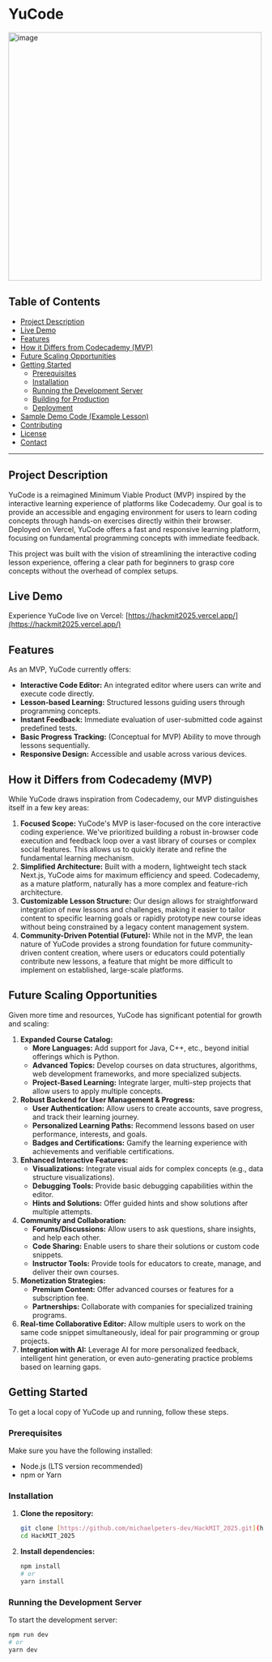 # YuCode

<img width="500" height="490" alt="image" src="https://github.com/user-attachments/assets/46e7eade-cacf-4601-94c1-02145e7809db" />

## Table of Contents

- [Project Description](#project-description)
- [Live Demo](#live-demo)
- [Features](#features)
- [How it Differs from Codecademy (MVP)](#how-it-differs-from-codecademy-mvp)
- [Future Scaling Opportunities](#future-scaling-opportunities)
- [Getting Started](#getting-started)
  - [Prerequisites](#prerequisites)
  - [Installation](#installation)
  - [Running the Development Server](#running-the-development-server)
  - [Building for Production](#building-for-production)
  - [Deployment](#deployment)
- [Sample Demo Code (Example Lesson)](#sample-demo-code-example-lesson)
- [Contributing](#contributing)
- [License](#license)
- [Contact](#contact)

---

## Project Description

YuCode is a reimagined Minimum Viable Product (MVP) inspired by the interactive learning experience of platforms like Codecademy. Our goal is to provide an accessible and engaging environment for users to learn coding concepts through hands-on exercises directly within their browser. Deployed on Vercel, YuCode offers a fast and responsive learning platform, focusing on fundamental programming concepts with immediate feedback.

This project was built with the vision of streamlining the interactive coding lesson experience, offering a clear path for beginners to grasp core concepts without the overhead of complex setups.

## Live Demo

Experience YuCode live on Vercel: [https://hackmit2025.vercel.app/](https://hackmit2025.vercel.app/)

## Features

As an MVP, YuCode currently offers:

- **Interactive Code Editor:** An integrated editor where users can write and execute code directly.
- **Lesson-based Learning:** Structured lessons guiding users through programming concepts.
- **Instant Feedback:** Immediate evaluation of user-submitted code against predefined tests.
- **Basic Progress Tracking:** (Conceptual for MVP) Ability to move through lessons sequentially.
- **Responsive Design:** Accessible and usable across various devices.

## How it Differs from Codecademy (MVP)

While YuCode draws inspiration from Codecademy, our MVP distinguishes itself in a few key areas:

1.  **Focused Scope:** YuCode's MVP is laser-focused on the core interactive coding experience. We've prioritized building a robust in-browser code execution and feedback loop over a vast library of courses or complex social features. This allows us to quickly iterate and refine the fundamental learning mechanism.
2.  **Simplified Architecture:** Built with a modern, lightweight tech stack Next.js, YuCode aims for maximum efficiency and speed. Codecademy, as a mature platform, naturally has a more complex and feature-rich architecture.
3.  **Customizable Lesson Structure:** Our design allows for straightforward integration of new lessons and challenges, making it easier to tailor content to specific learning goals or rapidly prototype new course ideas without being constrained by a legacy content management system.
4.  **Community-Driven Potential (Future):** While not in the MVP, the lean nature of YuCode provides a strong foundation for future community-driven content creation, where users or educators could potentially contribute new lessons, a feature that might be more difficult to implement on established, large-scale platforms.

## Future Scaling Opportunities

Given more time and resources, YuCode has significant potential for growth and scaling:

1.  **Expanded Course Catalog:**
    - **More Languages:** Add support for Java, C++, etc., beyond initial offerings which is Python.
    - **Advanced Topics:** Develop courses on data structures, algorithms, web development frameworks, and more specialized subjects.
    - **Project-Based Learning:** Integrate larger, multi-step projects that allow users to apply multiple concepts.
2.  **Robust Backend for User Management & Progress:**
    - **User Authentication:** Allow users to create accounts, save progress, and track their learning journey.
    - **Personalized Learning Paths:** Recommend lessons based on user performance, interests, and goals.
    - **Badges and Certifications:** Gamify the learning experience with achievements and verifiable certifications.
3.  **Enhanced Interactive Features:**
    - **Visualizations:** Integrate visual aids for complex concepts (e.g., data structure visualizations).
    - **Debugging Tools:** Provide basic debugging capabilities within the editor.
    - **Hints and Solutions:** Offer guided hints and show solutions after multiple attempts.
4.  **Community and Collaboration:**
    - **Forums/Discussions:** Allow users to ask questions, share insights, and help each other.
    - **Code Sharing:** Enable users to share their solutions or custom code snippets.
    - **Instructor Tools:** Provide tools for educators to create, manage, and deliver their own courses.
5.  **Monetization Strategies:**
    - **Premium Content:** Offer advanced courses or features for a subscription fee.
    - **Partnerships:** Collaborate with companies for specialized training programs.
6.  **Real-time Collaborative Editor:** Allow multiple users to work on the same code snippet simultaneously, ideal for pair programming or group projects.
7.  **Integration with AI:** Leverage AI for more personalized feedback, intelligent hint generation, or even auto-generating practice problems based on learning gaps.

## Getting Started

To get a local copy of YuCode up and running, follow these steps.

### Prerequisites

Make sure you have the following installed:

- Node.js (LTS version recommended)
- npm or Yarn

### Installation

1.  **Clone the repository:**
    ```bash
    git clone [https://github.com/michaelpeters-dev/HackMIT_2025.git](https://github.com/michaelpeters-dev/HackMIT_2025.git) # Replace with your actual repo URL
    cd HackMIT_2025
    ```
2.  **Install dependencies:**
    ```bash
    npm install
    # or
    yarn install
    ```

### Running the Development Server

To start the development server:

```bash
npm run dev
# or
yarn dev
```
